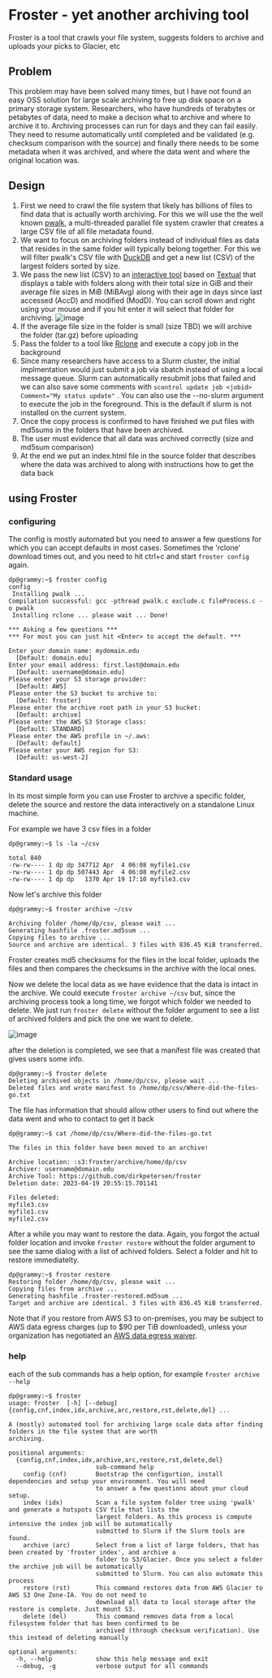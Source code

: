 # Froster - yet another archiving tool
Froster is a tool that crawls your file system, suggests folders to archive and uploads your picks to Glacier, etc  

## Problem 

This problem may have been solved many times, but I have not found an easy OSS solution for large scale archiving to free up disk space on a primary storage system. Researchers, who have hundreds of terabytes or petabytes of data, need to make a decison what to archive and where to archive it to. Archiving processes can run for days and they can fail easily. They need to resume automatically until completed and be validated (e.g. checksum comparison with the source) and finally there needs to be some metadata when it was archived, and where the data went and where the original location was.

## Design 

1. First we need to crawl the file system that likely has billions of files to find data that is actually worth archiving. For this we will use the the well known [pwalk](https://github.com/fizwit/filesystem-reporting-tools), a multi-threaded parallel file system crawler that creates a large CSV file of all file metadata found. 
1. We want to focus on archiving folders instead of individual files as data that resides in the same folder will typically belong together. For this we will filter pwalk's CSV file with [DuckDB](https://duckdb.org) and get a new list (CSV) of the largest folders sorted by size. 
1. We pass the new list (CSV) to an [interactive tool](https://github.com/dirkpetersen/froster/blob/main/froster.py#L153) based on [Textual](https://textual.textualize.io/) that displays a table with folders along with their total size in GiB and their average file sizes in MiB (MiBAvg) along with their age in days since last accessed (AccD) and modified (ModD). You can scroll down and right using your mouse and if you hit enter it will select that folder for archiving.
![image](https://user-images.githubusercontent.com/1427719/230824467-6a6e5873-5a48-4656-8d75-42133a60ba30.png)
1. If the average file size in the folder is small (size TBD) we will archive the folder (tar.gz) before uploading 
1. Pass the folder to a tool like [Rclone](https://rclone.org) and execute a copy job in the background 
1. Since many researchers have access to a Slurm cluster, the initial implmentation would just submit a job via sbatch instead of using a local message queue. Slurm can automatically resubmit jobs that failed and we can also save some comments with `scontrol update job <jobid> Comment="My status update"` . You can also use the --no-slurm argument to execute the job in the foreground. This is the default if slurm is not installed on the current system. 
1. Once the copy process is confirmed to have finished we put files with md5sums in the folders that have been archived. 
1. The user must evidence that all data was archived correctly (size and md5sum comparison) 
1. At the end we put an index.html file in the source folder that describes where the data was archived to along with instructions how to get the data back


## using Froster 

### configuring 

The config is mostly automated but you need to answer a few questions for which you can accept defaults in most cases. 
Sometimes the 'rclone' download times out, and you need to hit ctrl+c and start `froster config` again.

```
dp@grammy:~$ froster config
config
 Installing pwalk ...
Compilation successful: gcc -pthread pwalk.c exclude.c fileProcess.c -o pwalk
 Installing rclone ... please wait ... Done!

*** Asking a few questions ***
*** For most you can just hit <Enter> to accept the default. ***

Enter your domain name: mydomain.edu
  [Default: domain.edu]
Enter your email address: first.last@domain.edu
  [Default: username@domain.edu]
Please enter your S3 storage provider:
  [Default: AWS]
Please enter the S3 bucket to archive to:
  [Default: froster]
Please enter the archive root path in your S3 bucket:
  [Default: archive]
Please enter the AWS S3 Storage class:
  [Default: STANDARD]
Please enter the AWS profile in ~/.aws:
  [Default: default]
Please enter your AWS region for S3:
  [Default: us-west-2]
```

### Standard usage

In its most simple form you can use Froster to archive a specific folder, delete the source and restore the data interactively on a standalone Linux machine. 

For example we have 3 csv files in a folder

```
dp@grammy:~$ ls -la ~/csv

total 840
-rw-rw---- 1 dp dp 347712 Apr  4 06:08 myfile1.csv
-rw-rw---- 1 dp dp 507443 Apr  4 06:08 myfile2.csv
-rw-rw---- 1 dp dp   1370 Apr 19 17:10 myfile3.csv
```

Now let's archive this folder 

```
dp@grammy:~$ froster archive ~/csv

Archiving folder /home/dp/csv, please wait ...
Generating hashfile .froster.md5sum ...
Copying files to archive ...
Source and archive are identical. 3 files with 836.45 KiB transferred.
```

Froster creates md5 checksums for the files in the local folder, uploads the files and then compares the checksums in the archive with the local ones.

Now we delete the local data as we have evidence that the data is intact in the archive. We could execute `froster archive ~/csv` but, since the archiving process took a long time, we forgot which folder we needed to delete. We just run `froster delete` without the folder argument to see a list of archived folders and pick the one we want to delete.

![image](https://user-images.githubusercontent.com/1427719/233254490-4f965142-f162-48ae-b235-0a9b12af3a09.png)

after the deletion is completed, we see that a manifest file was created that gives users some info.

```
dp@grammy:~$ froster delete
Deleting archived objects in /home/dp/csv, please wait ...
Deleted files and wrote manifest to /home/dp/csv/Where-did-the-files-go.txt
```

The file has information that should allow other users to find out where the data went and who to contact to get it back

```
dp@grammy:~$ cat /home/dp/csv/Where-did-the-files-go.txt

The files in this folder have been moved to an archive!

Archive location: :s3:froster/archive/home/dp/csv
Archiver: username@domain.edu
Archive Tool: https://github.com/dirkpetersen/froster
Deletion date: 2023-04-19 20:55:15.701141

Files deleted:
myfile3.csv
myfile1.csv
myfile2.csv
```

After a while you may want to restore the data. Again, you forgot the actual folder location and invoke `froster restore` without the folder argument to see the same dialog with a list of achived folders. Select a folder and hit <Enter> to restore immediatelty.

```
dp@grammy:~$ froster restore
Restoring folder /home/dp/csv, please wait ...
Copying files from archive ...
Generating hashfile .froster-restored.md5sum ...
Target and archive are identical. 3 files with 836.45 KiB transferred.
```

Note that if you restore from AWS S3 to on-premises, you may be subject to AWS data egress charges (up to $90 per TiB downloaded), unless your organization has negotiated an [AWS data egress waiver](https://aws.amazon.com/blogs/publicsector/data-egress-waiver-available-for-eligible-researchers-and-institutions/).


### help 

each of the sub commands has a help option, for example `froster archive --help`

```
dp@grammy:~$ froster
usage: froster  [-h] [--debug] {config,cnf,index,idx,archive,arc,restore,rst,delete,del} ...

A (mostly) automated tool for archiving large scale data after finding folders in the file system that are worth
archiving.

positional arguments:
  {config,cnf,index,idx,archive,arc,restore,rst,delete,del}
                        sub-command help
    config (cnf)        Bootstrap the configurtion, install dependencies and setup your environment. You will need
                        to answer a few questions about your cloud setup.
    index (idx)         Scan a file system folder tree using 'pwalk' and generate a hotspots CSV file that lists the
                        largest folders. As this process is compute intensive the index job will be automatically
                        submitted to Slurm if the Slurm tools are found.
    archive (arc)       Select from a list of large folders, that has been created by 'froster index', and archive a
                        folder to S3/Glacier. Once you select a folder the archive job will be automatically
                        submitted to Slurm. You can also automate this process
    restore (rst)       This command restores data from AWS Glacier to AWS S3 One Zone-IA. You do not need to
                        download all data to local storage after the restore is complete. Just mount S3.
    delete (del)        This command removes data from a local filesystem folder that has been confirmed to be
                        archived (through checksum verification). Use this instead of deleting manually

optional arguments:
  -h, --help            show this help message and exit
  --debug, -g           verbose output for all commands
```

